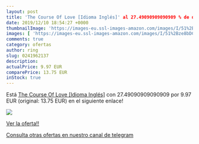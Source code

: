 ```yaml
---
layout: post
title: 'The Course Of Love [Idioma Inglés]' al 27.49090909090909 % de descuento
date: 2019/12/10 18:54:27 +0000
thumbnailImage: 'https://images-eu.ssl-images-amazon.com/images/I/51%2Bze8bDCJL._SL200_.jpg'
images: [ 'https://images-eu.ssl-images-amazon.com/images/I/51%2Bze8bDCJL._SL200_.jpg' ]
comments: true
category: ofertas
author: ring
slug: 0241962137
description:
actualPrice: 9.97 EUR
comparePrice: 13.75 EUR
inStock: true
---
```


Está [The Course Of Love [Idioma Inglés]](https://www.amazon.com/dp/0241962137/?tag=redken08-20) con 27.49090909090909 por 9.97 EUR (original: 13.75 EUR) en el siguiente enlace!

[![](https://images-eu.ssl-images-amazon.com/images/I/51%2Bze8bDCJL._SL200_.jpg)](https://www.amazon.com/dp/0241962137/?tag=redken08-20)

[Ver la oferta!!](https://www.amazon.com/dp/0241962137/?tag=redken08-20)

[Consulta otras ofertas en nuestro canal de telegram](https://t.me/s/ofertas25)
